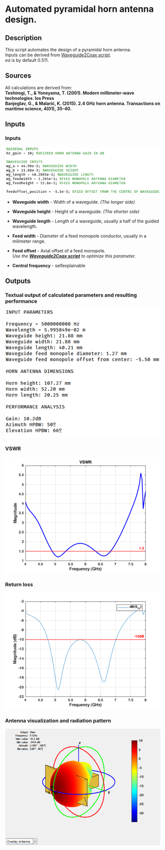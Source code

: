 # Automated pyramidal horn antenna design.

## Description
This script automates the design of a pyramidal horn antenna.  
Inputs can be derived from [Waveguide2Coax script](https://github.com/dnemec/waveguide_to_coax).  
*ea* is by default 0.511.  
  
## Sources
All calculations are derived from:  
**Teshirogi, T., & Yoneyama, T. (2001). Modern millimeter-wave technologies. Ios Press  
Banjeglav, G., & Malarić, K. (2015). 2.4 GHz horn antenna. Transactions on maritime science, 4(01), 35-40.**  
  
## Inputs  
  
### Inputs   
![Input](https://raw.githubusercontent.com/dnemec/pyramidal_horn_antenna_design/main/Images/Inputs.PNG?raw=true)
  
* **Waveguide width** - Width of a waveguide. *(The longer side)*     

* **Waveguide height** - Height of a waveguide. *(The shorter side)*     

* **Waveguide length** - Length of a waveguide, usually a half of the guided wavelength.   

* **Feed width** - Diameter of a feed monopole conductor, usually in a milimeter range.  

* **Feed offset** - Axial offset of a feed monopole.  
*Use the [**Waveguide2Coax script**](https://github.com/dnemec/waveguide_to_coax) to optimize this parameter.*  
  
* **Central frequency** - selfexplainable  
  
## Outputs

### Textual output of calculated parameters and resulting performance  
![Output](https://raw.githubusercontent.com/dnemec/pyramidal_horn_antenna_design/main/Images/Outputs.PNG?raw=true)
  
### VSWR
![VSWR](https://raw.githubusercontent.com/dnemec/pyramidal_horn_antenna_design/main/Images/VSWR.png?raw=true)
  
### Return loss
![RL](https://raw.githubusercontent.com/dnemec/pyramidal_horn_antenna_design/main/Images/Returnloss.png?raw=true)
  
### Antenna visualization and radiation pattern
![WG](https://raw.githubusercontent.com/dnemec/pyramidal_horn_antenna_design/main/Images/Pattern.png?raw=true)
